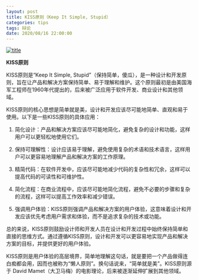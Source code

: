 ```yaml
---
layout: post
title: KISS原则（Keep It Simple, Stupid）
categories: tips 
tags: 辩论
date: 2020/08/16 22:00:00
---
```


[![title](https://image.sideproject.cn/titlex/titlex_152.jpg)](https://image.sideproject.cn/titlex/titlex_152.jpg)

**KISS原则**

KISS原则是“Keep It Simple, Stupid”（保持简单，傻瓜），是一种设计和开发原则，旨在让产品和解决方案保持简单、易于理解和维护。这个原则最初是由美国海军工程师在1960年代提出的，后来被广泛应用于软件开发、商业设计和其他领域。

KISS原则的核心思想是简单就是美，设计和开发应该尽可能地简单、直观和易于使用。以下是一些KISS原则的具体应用：

1. 简化设计：产品和解决方案应该尽可能地简化，避免复杂的设计和功能，这样用户可以更轻松地使用它们。

2. 保持可理解性：设计应该易于理解，避免使用复杂的术语和技术语言，这样用户可以更容易地理解产品和解决方案的工作原理。

3. 精简代码：在软件开发中，应该尽可能地减少代码的复杂性和冗余，这样可以提高代码的可读性和可维护性。

4. 简化流程：在商业流程中，应该尽可能地简化流程，避免不必要的步骤和复杂的流程，这样可以提高工作效率和减少错误。

5. 强调用户体验：KISS原则强调产品和解决方案的用户体验，这意味着设计和开发应该优先考虑用户需求和体验，而不是追求复杂的技术或功能。

总的来说，KISS原则鼓励设计师和开发人员在设计和开发过程中始终保持简单和直接的思维方式。通过遵循KISS原则，设计和开发可以更容易地实现产品和解决方案的目标，并提供更好的用户体验。

KISS原则是用户体验的高层境界，简单地理解这句话，就是要把一个产品做得连白痴都会用，因而也被称为“懒人原则”。换句话说来，“简单就是美”。KISS原则源于 David Mamet（大卫马梅）的电影理论，后来被逐渐延伸扩展到其他领域。
